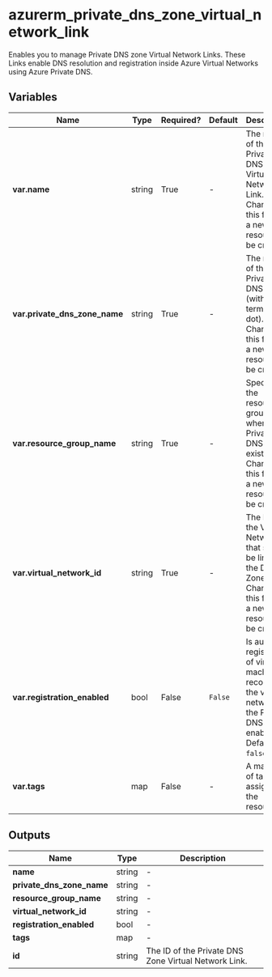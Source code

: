 # azurerm_private_dns_zone_virtual_network_link

Enables you to manage Private DNS zone Virtual Network Links. These Links enable DNS resolution and registration inside Azure Virtual Networks using Azure Private DNS.

## Variables

| Name | Type | Required? |  Default  |  Description |
| ---- | ---- | --------- |  ----------- | ----------- |
| **var.name** | string | True | -  |  The name of the Private DNS Zone Virtual Network Link. Changing this forces a new resource to be created. | 
| **var.private_dns_zone_name** | string | True | -  |  The name of the Private DNS zone (without a terminating dot). Changing this forces a new resource to be created. | 
| **var.resource_group_name** | string | True | -  |  Specifies the resource group where the Private DNS Zone exists. Changing this forces a new resource to be created. | 
| **var.virtual_network_id** | string | True | -  |  The ID of the Virtual Network that should be linked to the DNS Zone. Changing this forces a new resource to be created. | 
| **var.registration_enabled** | bool | False | `False`  |  Is auto-registration of virtual machine records in the virtual network in the Private DNS zone enabled? Defaults to `false`. | 
| **var.tags** | map | False | -  |  A mapping of tags to assign to the resource. | 



## Outputs

| Name | Type | Description |
| ---- | ---- | --------- | 
| **name** | string  | - | 
| **private_dns_zone_name** | string  | - | 
| **resource_group_name** | string  | - | 
| **virtual_network_id** | string  | - | 
| **registration_enabled** | bool  | - | 
| **tags** | map  | - | 
| **id** | string  | The ID of the Private DNS Zone Virtual Network Link. | 